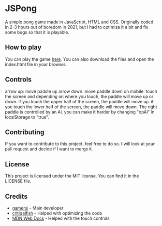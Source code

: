 # JSPong
A simple pong game made in JavaScript, HTML and CSS.
Originally coded in 2-3 hours out of boredom in 2021, but I had to optimize it a bit and fix some bugs so that it is playable.
## How to play
You can play the game [here](https://jspong.gamersi.at/). You can also download the files and open the index.html file in your browser.
## Controls
arrow up: move paddle up
arrow down: move paddle down
on mobile: touch the screen and depending on where you touch, the paddle will move up or down. if you touch the upper half of the screen, the paddle will move up. if you touch the lower half of the screen, the paddle will move down.
The right paddle is controlled by an AI. you can make it harder by changing "opAI" in localStorage to "true".
## Contributing
If you want to contribute to this project, feel free to do so. I will look at your pull request and decide if I want to merge it.
## License
This project is licensed under the MIT license. You can find it in the LICENSE file.
## Credits
- [gamersi](https://www.github.com/gamersi) - Main developer
- [critiqalfish](https://www.github.com/critiqalfish) - Helped with optimizing the code
- [MDN Web Docs](https://developer.mozilla.org) - Helped with the touch controls